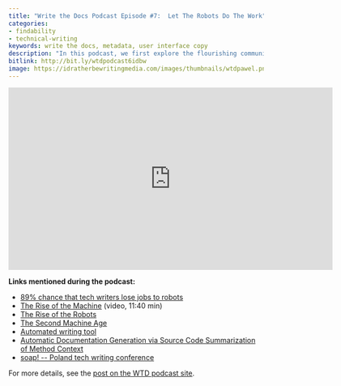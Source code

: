 ```yaml
---
title: "Write the Docs Podcast Episode #7:  Let The Robots Do The Work"
categories:
- findability
- technical-writing
keywords: write the docs, metadata, user interface copy
description: "In this podcast, we first explore the flourishing community of technical writers in Poland, discussing why the tech writing scene in Krakow is taking off so quickly and what trends this young tech writing community is embracing. We're joined by special guest Pawel Kowaluk, a Polish tech writer who runs SOAP (a tech comm conference based in Poland). We also talk about automation and robot takeovers of tech writing jobs. How are machine-assisted technologies enhancing or displacing technical writers and their work? Given the increase in automation, is tool expertise becoming more or less essential to thrive as a technical writer?"
bitlink: http://bit.ly/wtdpodcast6idbw
image: https://idratherbewritingmedia.com/images/thumbnails/wtdpawel.png
---
```


<iframe width="640" height="360" src="https://www.youtube.com/embed/g1o5fZnrxlI" frameborder="0" allowfullscreen></iframe>

**Links mentioned during the podcast:**

* [89% chance that tech writers lose jobs to robots](https://twitter.com/TheNextWeb/status/869592670263529472)
* [The Rise of the Machine](https://www.youtube.com/watch?v=WSKi8HfcxEk) (video, 11:40 min)
* [The Rise of the Robots](http://amzn.to/2r0rtDS)
* [The Second Machine Age](http://amzn.to/2r6xt28)
* [Automated writing tool](http://articoolo.com/)
* [Automatic Documentation Generation via Source Code Summarization of Method Context](https://www3.nd.edu/~cmc/papers/mcburney_icpc_2014.pdf)
* [soap! -- Poland tech writing conference](http://soapconf.com/)


For more details, see the [post on the WTD podcast site](http://podcast.writethedocs.org/2017/07/03/episode-7-machine-automation-and-poland/).
